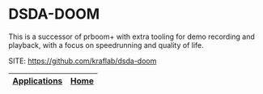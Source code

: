 # DSDA-DOOM

 This is a successor of prboom+ with extra tooling for demo recording and playback, with a focus on speedrunning and quality of life.

 SITE: https://github.com/kraflab/dsda-doom

 | [Applications](https://portable-linux-apps.github.io/apps.html) | [Home](https://portable-linux-apps.github.io)
 | --- | --- |
